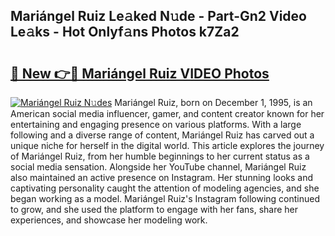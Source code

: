## Mariángel Ruiz Le𝚊ked N𝚞de - Part-Gn2 Video Le𝚊ks - Hot Onlyf𝚊ns Photos k7Za2

# <h2><a href="http://ab44180.deff.icu/?id=Mari%c3%a1ngel+Ruiz">🔗 New 👉🔴 Mariángel Ruiz VIDEO Photos</a></h2>

[![Mariángel Ruiz N𝚞des](https://i.imgur.com/rIISA9y.gif)](http://ab44180.deff.icu/?id=Mari%c3%a1ngel+Ruiz)
Mariángel Ruiz, born on December 1, 1995, is an American social media influencer, gamer, and content creator known for her entertaining and engaging presence on various platforms. With a large following and a diverse range of content, Mariángel Ruiz has carved out a unique niche for herself in the digital world. This article explores the journey of Mariángel Ruiz, from her humble beginnings to her current status as a social media sensation. Alongside her YouTube channel, Mariángel Ruiz also maintained an active presence on Instagram. Her stunning looks and captivating personality caught the attention of modeling agencies, and she began working as a model. Mariángel Ruiz's Instagram following continued to grow, and she used the platform to engage with her fans, share her experiences, and showcase her modeling work.
